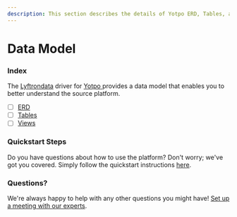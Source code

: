 ```yaml
---
description: This section describes the details of Yotpo ERD, Tables, and Views.
---
```


# Data Model

### Index

The  [Lyftrondata](https://www.lyftrondata.com/) driver for [Yotpo](https://www.lyftrondata.com/integration/yotpo/)[ ](https://www.lyftrondata.com/integration/yotpo/)provides a data model that enables you to better understand the source platform.

* [ ] [ERD](../../../marketing-analytics/yotpo/data-model/erd.md)
* [ ] [Tables](../../../marketing-analytics/yotpo/data-model/tables.md)
* [ ] [Views](../../../marketing-analytics/yotpo/data-model/views.md)

### Quickstart Steps

Do you have questions about how to use the platform? Don't worry; we've got you covered. Simply follow the quickstart instructions [here](../../../../quickstart-steps.md).

### Questions? <a href="#questions" id="questions"></a>

We're always happy to help with any other questions you might have! [Set up a meeting with our experts](https://www.lyftrondata.com/book-a-meeting/).

